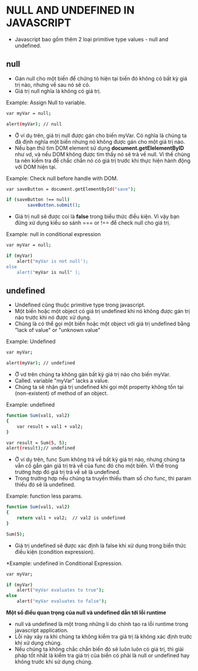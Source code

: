 # NULL AND UNDEFINED IN JAVASCRIPT

- Javascript bao gồm thêm 2 loại primitive type values - null and undefined.

## null
- Gán null cho một biến để chứng tỏ hiện tại biến đó không có bất kỳ giá trị nào, nhưng về sau nó sẽ có.
- Giá trị null nghĩa là không có giá trị.

Example: Assign Null to variable.
```bash
var myVar = null;

alert(myVar); // null
```
- Ở ví dụ trên, giá trị null được gán cho biến myVar. Có nghĩa là chúng ta đã định nghĩa một biến nhưng nó không được gán cho một giá trị nào.
- Nếu bạn thử tìm DOM element sử dụng **document.getElelementByID** như vd, và nếu DOM không được tìm thấy nó sẽ trả về null. Vì thế chúng ta nên kiểm tra để chắc chắn nó có giá trị trước khi thực hiện hành động với DOM hiện tại.

Example: Check null before handle with DOM.
```bash
var saveButton = document.getElementById("save");

if (saveButton !== null)
        saveButton.submit();
```

- Giá trị null sẽ được coi là **false** trong biểu thức điều kiện. Vì vậy bạn đừng xử dụng kiểu so sánh === or !== để check null cho giá trị.

Example: null in conditional expression
```bash
var myVar = null;

if (myVar)
    alert("myVar is not null');
else
    alert("myVar is null" );
```

## undefined
- Undefined cũng thuộc primitive type trong javascript.
- Một biến hoặc một object có giá trị undefined khi nó không được gán trị nào trước khi nó được xử dụng.
- Chúng là có thể gọi một biến hoặc một object với giá trị undefined bằng "lack of value" or "unknown value"

Example: Undefined
```bash
var myVar;

alert(myVar); // undefined
```

- Ở vd trên chúng ta không gán bất kỳ giá trị nào cho biến myVar.
- Called. variable "myVar" lacks a value.
- Chúng ta sẽ nhận giá trị undefined khi gọi một property không tồn tại (non-existent) of method of an object.

Example: undefined
```bash
function Sum(val1, val2)
{
    var result = val1 + val2;
}

var result = Sum(5, 5);
alert(result);// undefined
```
- Ở ví dụ trên, func Sum không trả về bất kỳ giá trị nào, nhưng chúng ta vẫn cố gắn gán giá trị trả về của func đó cho một biến. Vì thế trong trường hợp đó giá trị trả về sẽ là undefined.
- Trong trường hợp nếu chúng ta truyền thiếu tham số cho func, thì param thiếu đó sẽ là undefined.

Example: function less params.
```bash
function Sum(val1, val2)
{
    return val1 + val2;  // val2 is undefined
}

Sum(5);
```

- Giá trị undefined sẽ được xác định là false khi xử dụng trong biển thức điều kiện (condition expression).

*Example: undefined in Conditional Expression.
```bash
var myVar;

if (myVar)
    alert("myVar evaluates to true");
else
    alert("myVar evaluates to false");
```

**Một số điều quan trọng của null và undefined dẫn tới lỗi runtime**
- null và undefined là một trong những lí do chính tạo ra lỗi runtime trong javascript application.
- Lỗi này xảy ra khi chúng ta không kiểm tra giá trị là không xác định trước khi xử dụng chúng.
- Nếu chúng ta không chắc chắn biến đó sẽ luôn luôn có giá trị, thì giải pháp tốt nhất là kiểm tra giá trị của biến có phải là null or undefined hay không trước khi sử dụng chúng.